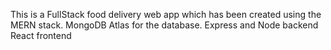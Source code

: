This is a FullStack food delivery web app which has been created using the MERN stack.
MongoDB Atlas for the database.
Express and Node backend
React frontend
